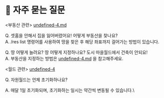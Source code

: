 # 🤔 자주 묻는 질문

<부동산 관련> [undefined-4.md](../undefined-1/undefined-4.md "mention")

Q. 셋홈을 안해서 집을 잃어버렸어요! 어떻게 부동산을 찾나요?\
A. /res list 명령어를 사용하여 땅을 찾은 후 해당 좌표까지 걸어가는 방법이 있습니다.

Q. 땅 어떻게 늘려요? 땅 어떻게 지정하나요? 도시 마을월드에서 건축이 안되요!\
A. 부동산을 지정하는 방법은 [undefined-4.md](../undefined-1/undefined-4.md "mention") 을 참고해주세요.



<월드 관련> [undefined-4](../undefined-4/ "mention")&#x20;

Q. 자원월드는 언제 초기화하나요?&#x20;

A. 매달 1일 초기화되며, 초기화하는 일시는 약간씩 변동될 수 있습니다.\
